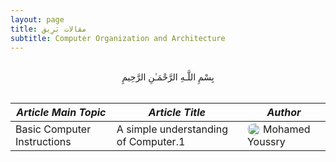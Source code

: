 ```yaml
---
layout: page
title: مقالات بَرِيق
subtitle: Computer Organization and Architecture
---
```


<br>

<center>بِسْمِ اللَّـهِ الرَّحْمَـٰنِ الرَّحِيمِ </center>

<br>

| _Article Main Topic_        | _Article Title_                        | _Author_        |
|-----------------------------|----------------------------------------|-----------------|
| Basic Computer Instructions | A simple understanding of Computer.1 | <img style="float: left; width: 20px; padding: 0px 5px 0px 0px;border-radius: 100%" src="../assets/img/authors/youssry.png"> Mohamed Youssry |

